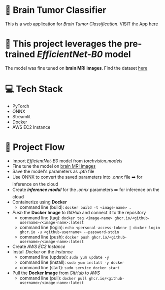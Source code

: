 # 🧠 **Brain Tumor Classifier**
This is a web application for *Brain Tumor Classification*.
VISIT the App [here](http://3.106.167.175/)

# 🤖 This project leverages the pre-trained *EfficientNet-B0* model
The model was fine tuned on **brain MRI images**.
Find the dataset [here](https://www.kaggle.com/datasets/masoudnickparvar/brain-tumor-mri-dataset)

# 💻 Tech Stack
* PyTorch
* ONNX
* Streamlit
* Docker
* AWS EC2 Instance

# 🌊 Project Flow
* Import *EfficientNet-B0* model from *torchvision.models*
* Fine tune the model on [brain MRI images](https://www.kaggle.com/datasets/masoudnickparvar/brain-tumor-mri-dataset)
* Save the model's parameters as *.pth* file
* Use ONNX to convert the saved parameters into *.onnx* file ➡️ for inference on the cloud
* Create ***inference modul*** for the *.onnx* parameters ➡️ for inference on the cloud
* Containerize using **Docker**
  * command line (build): `docker build -t <image-name> .`
* *Push* the **Docker Image** to *GitHub* and connect it to the repository
  * command line (tag): `docker tag <image-name> ghcr.io/<github-username>/<image-name>:latest`
  * command line (login): `echo <personal-access-token> | docker login ghcr.io -u <github-username> --password-stdin`
  * command line (push): `docker push ghcr.io/<github-username>/<image-name>:latest`
* Create *AWS EC2 Instance*
* Install *Docker* on the *instance*
  * command line (update): `sudo yum update -y`
  * command line (install): `sudo yum install -y docker`
  * command line (start): `sudo service docker start`
* Pull the **Docker Image** from *GitHub* to *AWS*
  * command line (pull): `docker pull ghcr.io/<github-username>/<image-name>:latest`
